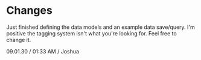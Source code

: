 Changes
=======

Just finished defining the data models and an example data save/query. I'm positive the tagging system isn't what you're looking for. Feel free to change it.

09.01.30 / 01:33 AM / Joshua
